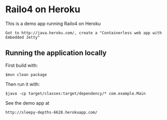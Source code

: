 # Railo4 on Heroku

This is a demo app running Railo4 on Heroku

	Got to http://java.heroku.com/, create a "Containerless web app with Embedded Jetty"

## Running the application locally

First build with:

    $mvn clean package

Then run it with:

    $java -cp target/classes:target/dependency/* com.example.Main
    
See the demo app at
	
	http://sleepy-depths-6628.herokuapp.com/

